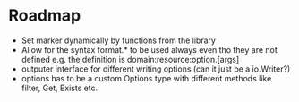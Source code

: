 # Roadmap

- Set marker dynamically by functions from the library
- Allow for the syntax format.* to be used always even tho they are not defined
  e.g. the definition is domain:resource:option.[args]
- outputer interface for different writing options (can it just be a io.Writer?)
- options has to be a custom Options type with different methods like filter,
  Get, Exists etc.
